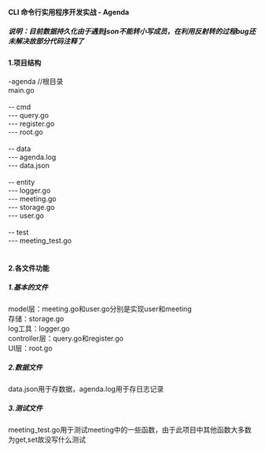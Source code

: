 #### CLI 命令行实用程序开发实战 - Agenda
##### 说明：目前数据持久化由于遇到json不能转小写成员，在利用反射转的过程bug还未解决故部分代码注释了

#### 1.项目结构
-agenda //根目录</br>
main.go</br>
</br>
-- cmd</br>
---  query.go</br>
--- register.go</br>
--- root.go</br>
</br>
-- data</br>
---  agenda.log</br>
---  data.json</br>
</br>
-- entity</br>
---  logger.go</br>
---  meeting.go</br>
---  storage.go</br>
---  user.go</br>
</br>
-- test</br>
---  meeting_test.go</br>
</br>
#### 2.各文件功能
##### 1.基本的文件
model层：meeting.go和user.go分别是实现user和meeting</br>
存储：storage.go</br>
log工具：logger.go</br>
controller层：query.go和register.go</br>
UI层：root.go</br>
##### 2.数据文件
data.json用于存数据，agenda.log用于存日志记录</br>
##### 3.测试文件
meeting_test.go用于测试meeting中的一些函数，由于此项目中其他函数大多数为get,set故没写什么测试</br>